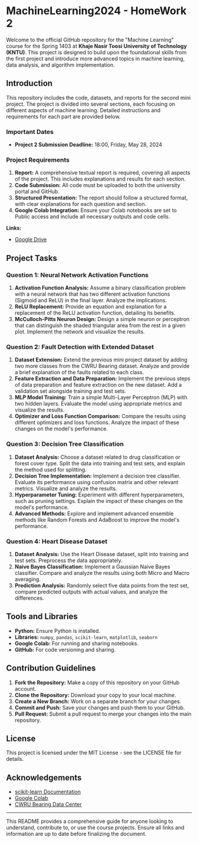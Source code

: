 # MachineLearning2024 - HomeWork 2
Welcome to the official GitHub repository for the "Machine Learning" course for the Spring 1403 at **Khaje Nasir Toosi University of Technology (KNTU)**. This project is designed to build upon the foundational skills from the first project and introduce more advanced topics in machine learning, data analysis, and algorithm implementation.

## Introduction
This repository includes the code, datasets, and reports for the second mini project. The project is divided into several sections, each focusing on different aspects of machine learning. Detailed instructions and requirements for each part are provided below.
### Important Dates
- **Project 2 Submission Deadline:** 18:00, Friday, May 28, 2024
### Project Requirements
1. **Report:** A comprehensive textual report is required, covering all aspects of the project. This includes explanations and results for each section.
2. **Code Submission:** All code must be uploaded to both the university portal and GitHub.
3. **Structured Presentation:** The report should follow a structured format, with clear explanations for each question and section.
4. **Google Colab Integration:** Ensure your Colab notebooks are set to Public access and include all necessary outputs and code cells.

**Links:**
- [Google Drive](https://drive.google.com/drive/folders/1BrnONSjWUGlUfimrD60juktJD3gK1nqw)

## Project Tasks
### Question 1: Neural Network Activation Functions
1. **Activation Function Analysis:** Assume a binary classification problem with a neural network that has two different activation functions (Sigmoid and ReLU) in the final layer. Analyze the implications.
2. **ReLU Replacement:** Provide an equation and explanation for a replacement of the ReLU activation function, detailing its benefits.
3. **McCulloch-Pitts Neuron Design:** Design a simple neuron or perceptron that can distinguish the shaded triangular area from the rest in a given plot. Implement the network and visualize the results.
### Question 2: Fault Detection with Extended Dataset
1. **Dataset Extension:** Extend the previous mini project dataset by adding two more classes from the CWRU Bearing dataset. Analyze and provide a brief explanation of the faults related to each class.
2. **Feature Extraction and Data Preparation:** Implement the previous steps of data preparation and feature extraction on the new dataset. Add a validation set alongside training and test sets.
3. **MLP Model Training:** Train a simple Multi-Layer Perceptron (MLP) with two hidden layers. Evaluate the model using appropriate metrics and visualize the results.
4. **Optimizer and Loss Function Comparison:** Compare the results using different optimizers and loss functions. Analyze the impact of these changes on the model's performance.
### Question 3: Decision Tree Classification
1. **Dataset Analysis:** Choose a dataset related to drug classification or forest cover type. Split the data into training and test sets, and explain the method used for splitting.
2. **Decision Tree Implementation:** Implement a decision tree classifier. Evaluate its performance using confusion matrix and other relevant metrics. Visualize and analyze the results.
3. **Hyperparameter Tuning:** Experiment with different hyperparameters, such as pruning settings. Explain the impact of these changes on the model's performance.
4. **Advanced Methods:** Explore and implement advanced ensemble methods like Random Forests and AdaBoost to improve the model's performance.
### Question 4: Heart Disease Dataset
1. **Dataset Analysis:** Use the Heart Disease dataset, split into training and test sets. Preprocess the data appropriately.
2. **Naive Bayes Classification:** Implement a Gaussian Naive Bayes classifier. Compare and analyze the results using both Micro and Macro averaging.
3. **Prediction Analysis:** Randomly select five data points from the test set, compare predicted outputs with actual values, and analyze the differences.

## Tools and Libraries
- **Python:** Ensure Python is installed.
- **Libraries:** `numpy`, `pandas`, `scikit-learn`, `matplotlib`, `seaborn`
- **Google Colab:** For running and sharing notebooks.
- **GitHub:** For code versioning and sharing.

## Contribution Guidelines
1. **Fork the Repository:** Make a copy of this repository on your GitHub account.
2. **Clone the Repository:** Download your copy to your local machine.
3. **Create a New Branch:** Work on a separate branch for your changes.
4. **Commit and Push:** Save your changes and push them to your GitHub.
5. **Pull Request:** Submit a pull request to merge your changes into the main repository.

## License
This project is licensed under the MIT License - see the LICENSE file for details.

## Acknowledgements
- [scikit-learn Documentation](https://scikit-learn.org/stable/api/index.html)
- [Google Colab](https://colab.research.google.com/)
- [CWRU Bearing Data Center](https://engineering.case.edu/bearingdatacenter)

***
This README provides a comprehensive guide for anyone looking to understand, contribute to, or use the course projects. Ensure all links and information are up to date before finalizing the document.
